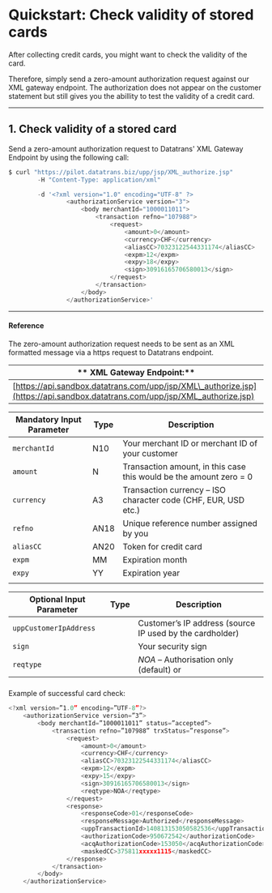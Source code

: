 # Quickstart: Check validity of stored cards

After collecting credit cards, you might want to check the validity of the card.

Therefore, simply send a zero-amount authorization request against our XML gateway endpoint. The authorization does not appear on the customer statement but still gives you the abillity to test the validity of a credit card.

---

## 1. Check validity of a stored card

Send a zero-amount authorization request to Datatrans' XML Gateway Endpoint by using the following call:

```js
$ curl "https://pilot.datatrans.biz/upp/jsp/XML_authorize.jsp"         // HOST: XML Gateway Endpoint
        -H "Content-Type: application/xml"                             // Content-Type: application/xml

        -d '<?xml version="1.0" encoding="UTF-8" ?>                    // We expect an XML formatted message       
                <authorizationService version="3">                     
                    <body merchantId="1000011011">                     // Merchant ID you received
                        <transaction refno="107988">                   // Unique ID for reference - assigned by you
                            <request>                                  
                                <amount>0</amount>                     // Specify zero-amount
                                <currency>CHF</currency>               // Specify currency
                                <aliasCC>70323122544331174</aliasCC>   // Token to identify stored credit card
                                <expm>12</expm>                        // Expiry Month of stored credit card
                                <expy>18</expy>                        // Expiry Year of stored credit card
                                <sign>30916165706580013</sign>         // Security Sign you created in Step 1
                            </request>
                        </transaction>
                    </body>
                </authorizationService>'
```

---

#### Reference

The zero-amount authorization request needs to be sent as an XML formatted message via a https request to Datatrans endpoint.

| ** XML Gateway Endpoint:** |
| --- |
| [https://api.sandbox.datatrans.com/upp/jsp/XML\_authorize.jsp](https://api.sandbox.datatrans.com/upp/jsp/XML_authorize.jsp) |

| Mandatory Input Parameter | Type | Description |
| --- | --- | --- |
| `merchantId` | N10 | Your merchant ID or merchant ID of your customer |
| `amount` | N | Transaction amount, in this case this would be the amount zero = 0 |
| `currency` | A3 | Transaction currency – ISO character code \(CHF, EUR, USD etc.\) |
| `refno` | AN18 | Unique reference number assigned by you |
| `aliasCC` | AN20 | Token for credit card |
| `expm` | MM | Expiration month |
| `expy` | YY | Expiration year |
|  |  |  |

| Optional Input Parameter | Type | Description |
| --- | --- | --- |
| `uppCustomerIpAddress` |  | Customer’s IP address \(source IP used by the cardholder\) |
| `sign` |  | Your security sign |
| `reqtype` |  | _NOA_ – Authorisation only \(default\) or |

##### 

Example of successful card check:

```js
<?xml version=”1.0” encoding=”UTF-8”?> 
    <authorizationService version=”3”> 
        <body merchantId=”1000011011” status=”accepted”> 
            <transaction refno=”107988” trxStatus=”response”> 
                <request> 
                    <amount>0</amount> 
                    <currency>CHF</currency> 
                    <aliasCC>70323122544331174</aliasCC> 
                    <expm>12</expm> 
                    <expy>15</expy> 
                    <sign>30916165706580013</sign> 
                    <reqtype>NOA</reqtype> 
                </request> 
                <response> 
                    <responseCode>01</responseCode> 
                    <responseMessage>Authorized</responseMessage> 
                    <uppTransactionId>140813153050582536</uppTransactionId> 
                    <authorizationCode>950672542</authorizationCode> 
                    <acqAuthorizationCode>153050</acqAuthorizationCode> 
                    <maskedCC>375811xxxxx1115</maskedCC> 
                </response> 
            </transaction> 
        </body> 
    </authorizationService>
```



